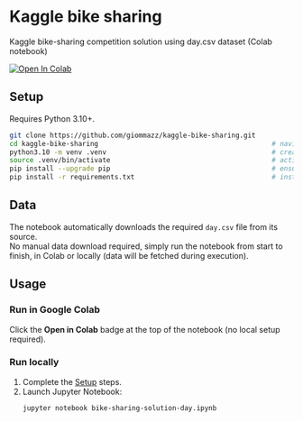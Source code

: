 # Kaggle bike sharing
Kaggle bike-sharing competition solution using day.csv dataset (Colab notebook)

[![Open In Colab](https://colab.research.google.com/assets/colab-badge.svg)](https://colab.research.google.com/github/giommazz/kaggle-bike-sharing/blob/main/bike%E2%80%91sharing%E2%80%91solution-day.ipynb)


## Setup
Requires Python 3.10+.
```bash
git clone https://github.com/giommazz/kaggle-bike-sharing.git
cd kaggle-bike-sharing                                           # navigate into project dir
python3.10 -m venv .venv                                         # create virtual environment '.venv' using Python 3.10
source .venv/bin/activate                                        # activate virtual environment
pip install --upgrade pip                                        # ensure pip is upgraded inside isolated environment
pip install -r requirements.txt                                  # install project dependencies from 'requirements.txt'
```

## Data
The notebook automatically downloads the required `day.csv` file from its source.  
No manual data download required, simply run the notebook from start to finish, in Colab or locally (data will be fetched during execution).

## Usage
### Run in Google Colab
Click the **Open in Colab** badge at the top of the notebook (no local setup required).
### Run locally
1. Complete the [Setup](#setup) steps.
2. Launch Jupyter Notebook:
   ```bash
   jupyter notebook bike-sharing-solution-day.ipynb
   ```
